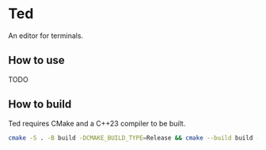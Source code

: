 # Ted

An editor for terminals.

## How to use

TODO

## How to build

Ted requires CMake and a C++23 compiler to be built.
```bash
cmake -S . -B build -DCMAKE_BUILD_TYPE=Release && cmake --build build --parallel
```
